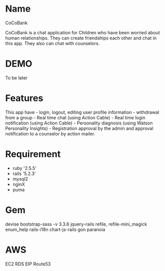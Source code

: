 # Name

CoCoBank

CoCoBank is a chat application for Children who have been worried about human relationships.
They can create friendships each other and chat in this app.
They also can chat with counselors.

# DEMO

To be later

# Features

This app have
	- login, logout, editing user profile information
	- withdrawal from a group
	- Real time chat (using Action Cable)
	- Real time login notification (using Action Cable)
	- Personality diagnosis (using Watson Personality Insights)
	- Registration approval by the admin and approval notification to a counselor by action mailer.

# Requirement

* ruby '2.5.5'
* rails '5.2.3'
* mysql2
* nginX
* puma

# Gem

devise
bootstrap-sass -v 3.3.6
jquery-rails
refile, refile-mini_magick
enum_help
rails-i18n
chart-js-rails
gon
paranoia

# AWS

EC2
RDS
EIP
Route53